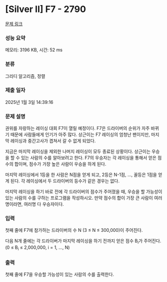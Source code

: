 # [Silver II] F7 - 2790 

[문제 링크](https://www.acmicpc.net/problem/2790) 

### 성능 요약

메모리: 3196 KB, 시간: 52 ms

### 분류

그리디 알고리즘, 정렬

### 제출 일자

2025년 1월 3일 14:39:16

### 문제 설명

<p>권위를 자랑하는 레이싱 대회 F7이 열릴 예정이다. F7은 드라이버의 순위가 자주 바뀌기 때문에 사람들에게 인기가 아주 많다. 상근이는 F7 레이싱의 엄청난 팬이지만, 마지막 레이싱과 중간고사가 겹쳐서 갈 수 없게 되었다.</p>

<p>지금은 마지막 레이싱을 제외한 나머지 레이싱이 모두 종료된 상황이다. 상근이는 우승을 할 수 있는 사람의 수를 알아보려고 한다. F7의 우승자는 각 레이싱을 통해서 얻은 점수의 합이며, 점수가 가장 높은 사람이 우승을 하게 된다.</p>

<p>마지막 레이싱에서 1등을 한 사람은 N점을 얻게 되고, 2등은 N-1점, ..., 꼴등은 1점을 얻게 된다. 각 레이싱에서 두 드라이버의 등수가 같은 경우는 없다.</p>

<p>마지막 레이싱을 하기 바로 전에 각 드라이버의 점수가 주어졌을 때, 우승을 할 가능성이 있는 사람의 수를 구하는 프로그램을 작성하시오. 만약 점수의 합이 가장 큰 사람이 여러 명이라면, 여러명 다 우승자이다.</p>

### 입력 

 <p>첫째 줄에 F7에 참가하는 드라이버의 수 N (3 ≤ N ≤ 300,000)이 주어진다.</p>

<p>다음 N개 줄에는 각 드라이버가 마지막 레이싱을 하기 전까지 얻은 점수 B<sub>i</sub>가 주어진다. (0 ≤ B<sub>i</sub> ≤ 2,000,000, i = 1, ..., N)</p>

### 출력 

 <p>첫째 줄에 F7을 우승할 가능성이 있는 사람의 수를 출력한다.</p>

